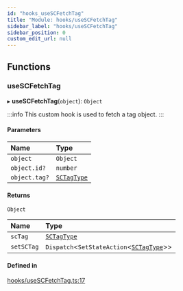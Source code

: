 ```yaml
---
id: "hooks_useSCFetchTag"
title: "Module: hooks/useSCFetchTag"
sidebar_label: "hooks/useSCFetchTag"
sidebar_position: 0
custom_edit_url: null
---
```


## Functions

### useSCFetchTag

▸ **useSCFetchTag**(`object`): `Object`

:::info
This custom hook is used to fetch a tag object.
:::

#### Parameters

| Name | Type |
| :------ | :------ |
| `object` | `Object` |
| `object.id?` | `number` |
| `object.tag?` | [`SCTagType`](../interfaces/types_tag.SCTagType.md) |

#### Returns

`Object`

| Name | Type |
| :------ | :------ |
| `scTag` | [`SCTagType`](../interfaces/types_tag.SCTagType.md) |
| `setSCTag` | `Dispatch`<`SetStateAction`<[`SCTagType`](../interfaces/types_tag.SCTagType.md)\>\> |

#### Defined in

[hooks/useSCFetchTag.ts:17](https://github.com/selfcommunity/community-ui/blob/cab08cf/packages/sc-core/src/hooks/useSCFetchTag.ts#L17)

